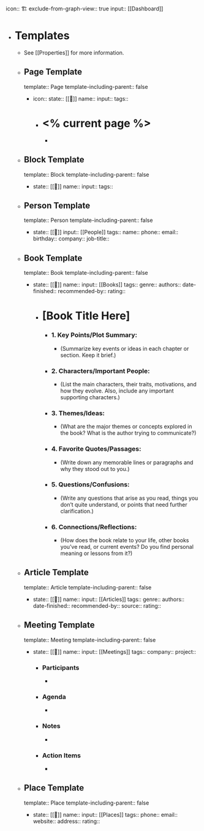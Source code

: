 icon:: 🏗️
exclude-from-graph-view:: true
input:: [[Dashboard]]

- # Templates
	- See [[Properties]] for more information.
	- ## Page Template
	  template:: Page
	  template-including-parent:: false
		- icon::
		  state:: [[🌱]]
		  name::
		  input::
		  tags::
			- # <% current page %>
				-
	- ## Block Template
	  template:: Block
	  template-including-parent:: false
		- state:: [[🌱]]
		  name::
		  input::
		  tags::
	- ## Person Template
	  template:: Person
	  template-including-parent:: false
		- state:: [[🌱]]
		  input:: [[People]]
		  tags::
		  name::
		  phone::
		  email::
		  birthday::
		  company::
		  job-title::
	- ## Book Template
	  
	  template:: Book
	  template-including-parent:: false
		- state:: [[🌱]]
		  name::
		  input:: [[Books]]
		  tags::
		  genre::
		  authors::
		  date-finished::
		  recommended-by::
		  rating::
			- # [Book Title Here]
				- ### **1. Key Points/Plot Summary:**
					- (Summarize key events or ideas in each chapter or section. Keep it brief.)
				- ### **2. Characters/Important People:**
					- (List the main characters, their traits, motivations, and how they evolve. Also, include any important supporting characters.)
				- ### **3. Themes/Ideas:**
					- (What are the major themes or concepts explored in the book? What is the author trying to communicate?)
				- ### **4. Favorite Quotes/Passages:**
					- (Write down any memorable lines or paragraphs and why they stood out to you.)
				- ### **5. Questions/Confusions:**
					- (Write any questions that arise as you read, things you don’t quite understand, or points that need further clarification.)
				- ### **6. Connections/Reflections:**
					- (How does the book relate to your life, other books you’ve read, or current events? Do you find personal meaning or lessons from it?)
	- ## Article Template
	  template:: Article
	  template-including-parent:: false
		- state:: [[🌱]]
		  name::
		  input:: [[Articles]]
		  tags::
		  genre::
		  authors::
		  date-finished::
		  recommended-by::
		  source::
		  rating::
	- ## Meeting Template
	  template:: Meeting
	  template-including-parent:: false
		- state:: [[🌱]]
		  name::
		  input:: [[Meetings]]
		  tags::
		  company::
		  project::
			- ### Participants
				-
			- ### Agenda
				-
			- ### Notes
				-
			- ### Action Items
				-
	- ## Place Template
	  template:: Place
	  template-including-parent:: false
		- state:: [[🌱]]
		  name::
		  input:: [[Places]]
		  tags::
		  phone::
		  email::
		  website::
		  address::
		  rating::